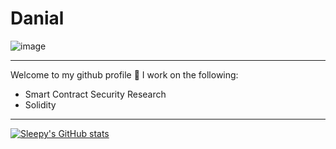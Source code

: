 # Danial

![image](https://i.pinimg.com/originals/bc/6c/17/bc6c171eee288a2f1e124c749303b24e.gif)
____

Welcome to my github profile 👋 I work on the following:

- Smart Contract Security Research
- Solidity 
____

[![Sleepy's GitHub stats](https://github-readme-stats.vercel.app/api?username=DanialMomtahani)](https://github.com/DanialMomtahani/github-readme-stats)
